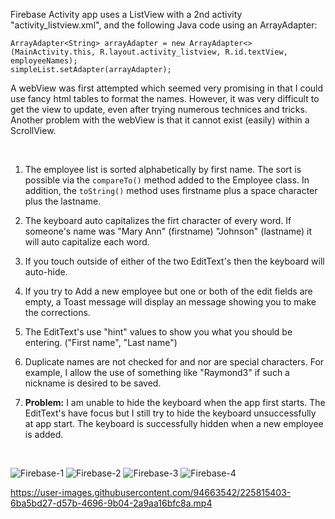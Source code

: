 Firebase Activity app uses a ListView with a 2nd activity "activity_listview.xml", and the following Java code using an ArrayAdapter:

```
ArrayAdapter<String> arrayAdapter = new ArrayAdapter<>(MainActivity.this, R.layout.activity_listview, R.id.textView, employeeNames);
simpleList.setAdapter(arrayAdapter);
```

A webView was first attempted which seemed very promising in that I could use fancy html tables to format the names. However, it was very difficult to get the view to update, even after trying numerous technices and tricks. Another problem with the webView is that it cannot exist (easily) within a ScrollView.

<br>

1. The employee list is sorted alphabetically by first name. The sort is possible via the `compareTo()` method added to the Employee class. In addition, the `toString()` method uses firstname plus a space character plus the lastname.

2. The keyboard auto capitalizes the firt character of every word. If someone's name was "Mary Ann" (firstname) "Johnson" (lastname) it will auto capitalize each word.

3. If you touch outside of either of the two EditText's then the keyboard will auto-hide.

4. If you try to Add a new employee but one or both of the edit fields are empty, a Toast message will display an message showing you to make the corrections.

5. The EditText's use "hint" values to show you what you should be entering. ("First name", "Last name")

6. Duplicate names are not checked for and nor are special characters. For example, I allow the use of something like "Raymond3" if such a nickname is desired to be saved.

7. <b>Problem:</b> I am unable to hide the keyboard when the app first starts. The EditText's have focus but I still try to hide the keyboard unsuccessfully at app start. The keyboard is successfully hidden when a new employee is added.

<br>


![Firebase-1](https://user-images.githubusercontent.com/94663542/225913871-d28c08f0-1339-4ecd-95c7-4e25e5bba38c.png)
![Firebase-2](https://user-images.githubusercontent.com/94663542/225913897-9acda334-f90b-49b3-bc38-116ea74b062f.png)
![Firebase-3](https://user-images.githubusercontent.com/94663542/225913948-946b892d-8ff1-4aba-8854-7daa9a7c7e30.png)
![Firebase-4](https://user-images.githubusercontent.com/94663542/225913977-df22e9bf-f6db-4809-b48e-ed921154a3a0.png)

https://user-images.githubusercontent.com/94663542/225815403-6ba5bd27-d57b-4696-9b04-2a9aa16bfc8a.mp4

